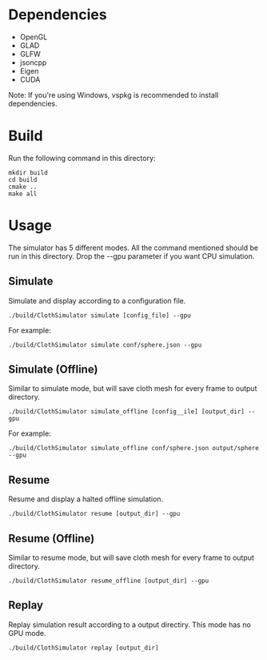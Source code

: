 # Dependencies

- OpenGL
- GLAD
- GLFW
- jsoncpp
- Eigen
- CUDA

Note: If you're using Windows, vspkg is recommended to install dependencies.

# Build

Run the following command in this directory:

```key
mkdir build
cd build
cmake ..
make all
```

# Usage

The simulator has 5 different modes. All the command mentioned should be run in this directory. Drop the --gpu parameter if you want CPU simulation.

## Simulate

Simulate and display according to a configuration file.

```key
./build/ClothSimulator simulate [config_file] --gpu
```

For example:

```key
./build/ClothSimulator simulate conf/sphere.json --gpu
```

## Simulate (Offline)

Similar to simulate mode, but will save cloth mesh for every frame to output directory.

```key
./build/ClothSimulator simulate_offline [config__ile] [output_dir] --gpu
```

For example:

```key
./build/ClothSimulator simulate_offline conf/sphere.json output/sphere --gpu
```

## Resume

Resume and display a halted offline simulation.

```key
./build/ClothSimulator resume [output_dir] --gpu
```

## Resume (Offline)

Similar to resume mode, but will save cloth mesh for every frame to output directory.

```key
./build/ClothSimulator resume_offline [output_dir] --gpu
```

## Replay

Replay simulation result according to a output directiry. This mode has no GPU mode.

```key
./build/ClothSimulator replay [output_dir]
```